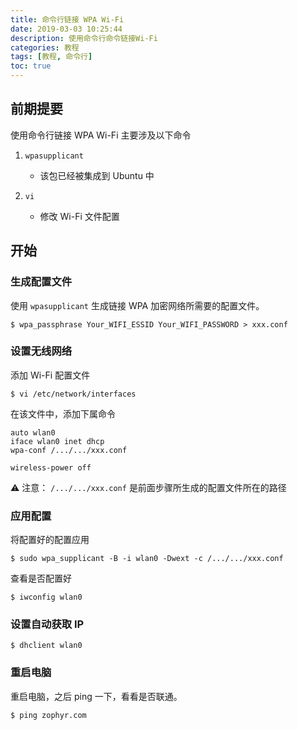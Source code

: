 ```yaml
---
title: 命令行链接 WPA Wi-Fi
date: 2019-03-03 10:25:44
description: 使用命令行命令链接Wi-Fi
categories: 教程
tags: [教程, 命令行]
toc: true
---
```


## 前期提要

使用命令行链接 WPA Wi-Fi 主要涉及以下命令

1. `wpasupplicant` 
    - 该包已经被集成到 Ubuntu 中

2. `vi`
    - 修改 Wi-Fi 文件配置

## 开始

### 生成配置文件

使用 `wpasupplicant` 生成链接 WPA 加密网络所需要的配置文件。

```shell
$ wpa_passphrase Your_WIFI_ESSID Your_WIFI_PASSWORD > xxx.conf
```

### 设置无线网络

添加 Wi-Fi 配置文件

```shell
$ vi /etc/network/interfaces
```

在该文件中，添加下属命令

```shell
auto wlan0
iface wlan0 inet dhcp
wpa-conf /.../.../xxx.conf

wireless-power off
```

⚠️ 注意： `/.../.../xxx.conf` 是前面步骤所生成的配置文件所在的路径

### 应用配置

将配置好的配置应用

```shell
$ sudo wpa_supplicant -B -i wlan0 -Dwext -c /.../.../xxx.conf
```

查看是否配置好

```shell
$ iwconfig wlan0
```

### 设置自动获取 IP

```shell
$ dhclient wlan0
```

### 重启电脑

重启电脑，之后 ping 一下，看看是否联通。

```shell
$ ping zophyr.com
```




